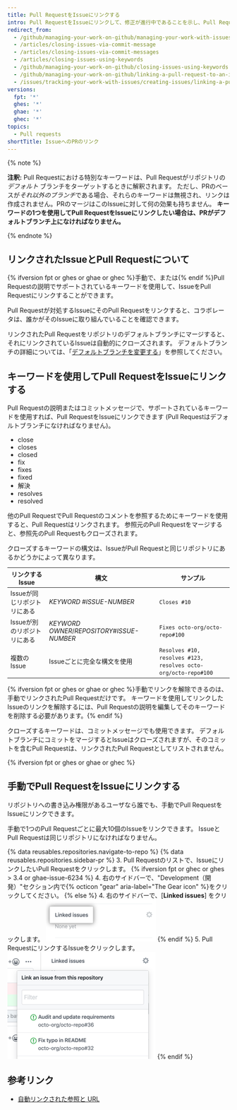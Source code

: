 ```yaml
---
title: Pull RequestをIssueにリンクする
intro: Pull RequestをIssueにリンクして、修正が進行中であることを示し、Pull RequestがマージされるときIssueを自動的にクローズすることができます。
redirect_from:
  - /github/managing-your-work-on-github/managing-your-work-with-issues-and-pull-requests/linking-a-pull-request-to-an-issue
  - /articles/closing-issues-via-commit-message
  - /articles/closing-issues-via-commit-messages
  - /articles/closing-issues-using-keywords
  - /github/managing-your-work-on-github/closing-issues-using-keywords
  - /github/managing-your-work-on-github/linking-a-pull-request-to-an-issue
  - /issues/tracking-your-work-with-issues/creating-issues/linking-a-pull-request-to-an-issue
versions:
  fpt: '*'
  ghes: '*'
  ghae: '*'
  ghec: '*'
topics:
  - Pull requests
shortTitle: IssueへのPRのリンク
---
```


{% note %}

**注釈:** Pull Requestにおける特別なキーワードは、Pull Requestがリポジトリの*デフォルト* ブランチをターゲットするときに解釈されます。 ただし、PRのベースが*それ以外のブランチ*である場合、それらのキーワードは無視され、リンクは作成されません。PRのマージはこのIssueに対して何の効果も持ちません。 **キーワードの1つを使用してPull RequestをIssueにリンクしたい場合は、PRがデフォルトブランチ上になければなりません。**

{% endnote %}

## リンクされたIssueとPull Requestについて

{% ifversion fpt or ghes or ghae or ghec %}手動で、または{% endif %}Pull Requestの説明でサポートされているキーワードを使用して、IssueをPull Requestにリンクすることができます。

Pull Requestが対処するIssueにそのPull Requestをリンクすると、コラボレータは、誰かがそのIssueに取り組んでいることを確認できます。

リンクされたPull Requestをリポジトリのデフォルトブランチにマージすると、それにリンクされているIssueは自動的にクローズされます。 デフォルトブランチの詳細については、「[デフォルトブランチを変更する](/github/administering-a-repository/changing-the-default-branch)」を参照してください。

## キーワードを使用してPull RequestをIssueにリンクする

Pull Requestの説明またはコミットメッセージで、サポートされているキーワードを使用すれば、Pull RequestをIssueにリンクできます (Pull Requestはデフォルトブランチになければなりません)。

* close
* closes
* closed
* fix
* fixes
* fixed
* 解決
* resolves
* resolved

他のPull RequestでPull Requestのコメントを参照するためにキーワードを使用すると、Pull Requestはリンクされます。 参照元のPull Requestをマージすると、参照先のPull Requestもクローズされます。

クローズするキーワードの構文は、IssueがPull Requestと同じリポジトリにあるかどうかによって異なります。

| リンクするIssue       | 構文                                            | サンプル                                                           |
| ---------------- | --------------------------------------------- | -------------------------------------------------------------- |
| Issueが同じリポジトリにある | *KEYWORD* #*ISSUE-NUMBER*                     | `Closes #10`                                                   |
| Issueが別のリポジトリにある | *KEYWORD* *OWNER*/*REPOSITORY*#*ISSUE-NUMBER* | `Fixes octo-org/octo-repo#100`                                 |
| 複数の Issue        | Issueごとに完全な構文を使用                              | `Resolves #10, resolves #123, resolves octo-org/octo-repo#100` |

{% ifversion fpt or ghes or ghae or ghec %}手動でリンクを解除できるのは、手動でリンクされたPull Requestだけです。 キーワードを使用してリンクしたIssueのリンクを解除するには、Pull Requestの説明を編集してそのキーワードを削除する必要があります。{% endif %}

クローズするキーワードは、コミットメッセージでも使用できます。 デフォルトブランチにコミットをマージするとIssueはクローズされますが、そのコミットを含むPull Requestは、リンクされたPull Requestとしてリストされません。


{% ifversion fpt or ghes or ghae or ghec %}
## 手動でPull RequestをIssueにリンクする

リポジトリへの書き込み権限があるユーザなら誰でも、手動でPull RequestをIssueにリンクできます。

手動で1つのPull Requestごとに最大10個のIssueをリンクできます。 IssueとPull Requestは同じリポジトリになければなりません。

{% data reusables.repositories.navigate-to-repo %}
{% data reusables.repositories.sidebar-pr %}
3. Pull Requestのリストで、IssueにリンクしたいPull Requestをクリックします。
{% ifversion fpt or ghec or ghes > 3.4 or ghae-issue-6234 %}
4. 右のサイドバーで、"Development（開発）"セクション内で{% octicon "gear" aria-label="The Gear icon" %}をクリックしてください。
{% else %}
4. 右のサイドバーで、[**Linked issues**] をクリックします。 ![右サイドバーの [Linked issues]](/assets/images/help/pull_requests/linked-issues.png)
{% endif %}
5. Pull RequestにリンクするIssueをクリックします。 ![Issueをリンクするドロップダウン](/assets/images/help/pull_requests/link-issue-drop-down.png)
{% endif %}

## 参考リンク

- [自動リンクされた参照と URL](/articles/autolinked-references-and-urls/#issues-and-pull-requests)
